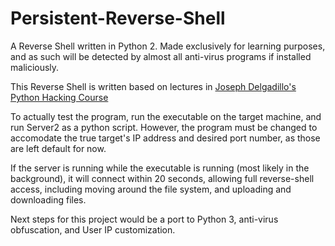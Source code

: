 # Persistent-Reverse-Shell

A Reverse Shell written in Python 2. Made exclusively for learning purposes, and as such will be detected by almost all anti-virus programs if installed maliciously.

This Reverse Shell is written based on lectures in [Joseph Delgadillo's Python Hacking Course](https://www.udemy.com/course/ethical-hacking-python/)

To actually test the program, run the executable on the target machine, and run Server2 as a python script. However, the program must be changed to accomodate the
true target's IP address and desired port number, as those are left default for now.

If the server is running while the executable is running (most likely in the background), it will connect within 20 seconds, allowing full reverse-shell access,
including moving around the file system, and uploading and downloading files.

Next steps for this project would be a port to Python 3, anti-virus obfuscation, and User IP customization.

